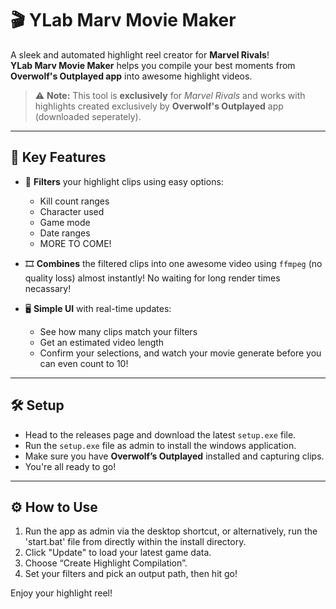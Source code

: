 # 🎬 YLab Marv Movie Maker  

A sleek and automated highlight reel creator for **Marvel Rivals**!  
**YLab Marv Movie Maker** helps you compile your best moments from **Overwolf's Outplayed app** into awesome highlight videos.

> ⚠️ **Note:** This tool is **exclusively** for *Marvel Rivals* and works with highlights created exclusively by **Overwolf's Outplayed** app (downloaded seperately).

---

## 🧠 Key Features

- 🚀 **Filters** your highlight clips using easy options:  
  - Kill count ranges  
  - Character used  
  - Game mode 
  - Date ranges
  - MORE TO COME!

- 🎞️ **Combines** the filtered clips into one awesome video using `ffmpeg` (no quality loss) almost instantly! No waiting for long render times necassary!

- 🖥️ **Simple UI** with real-time updates:  
  - See how many clips match your filters  
  - Get an estimated video length
  - Confirm your selections, and watch your movie generate before you can even count to 10!

---

## 🛠 Setup

- Head to the releases page and download the latest `setup.exe` file.
- Run the `setup.exe` file as admin to install the windows application.
- Make sure you have **Overwolf’s Outplayed** installed and capturing clips.
- You're all ready to go!

---

## ⚙️ How to Use

1. Run the app as admin via the desktop shortcut, or alternatively, run the 'start.bat' file from directly within the install directory.
2. Click "Update" to load your latest game data.
3. Choose “Create Highlight Compilation”.
4. Set your filters and pick an output path, then hit go!

Enjoy your highlight reel!

